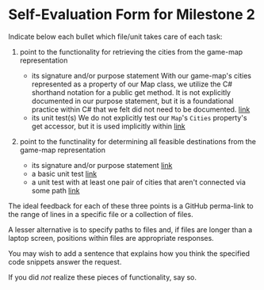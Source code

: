 # Self-Evaluation Form for Milestone 2

Indicate below each bullet which file/unit takes care of each task:

1. point to the functionality for retrieving the cities from the game-map representation

   - its signature and/or purpose statement
   With our game-map's cities represented as a property of our Map class, we utilize the C# shorthand notation for a public get method. It is not explicitly documented in our purpose statement, but it is a foundational practice within C# that we felt did not need to be documented.
   [link](https://github.ccs.neu.edu/CS4500-F21/acadia/blob/3578ef8cbfbf0184a5ed15a7039a5e953ab0b2ca/Trains/Other/Source/GamePieces/Map.cs#L19-L22)
   - its unit test(s)
   We do not explicitly test our `Map`'s `Cities` property's get accessor, but it is used implicitly within
   [link](https://github.ccs.neu.edu/CS4500-F21/acadia/blob/3578ef8cbfbf0184a5ed15a7039a5e953ab0b2ca/Trains/Other/Tests/GamePiecesTests.cs#L401-L419)

2. point to the functinality for determining all feasible destinations from the game-map representation

   - its signature and/or purpose statement
   [link](https://github.ccs.neu.edu/CS4500-F21/acadia/blob/3578ef8cbfbf0184a5ed15a7039a5e953ab0b2ca/Trains/Other/Source/GamePieces/Map.cs#L116-L121)
   - a basic unit test
   [link](https://github.ccs.neu.edu/CS4500-F21/acadia/blob/3578ef8cbfbf0184a5ed15a7039a5e953ab0b2ca/Trains/Other/Tests/GamePiecesTests.cs#L443-L464)
   - a unit test with at least one pair of cities that aren't connected via some path
   [link](https://github.ccs.neu.edu/CS4500-F21/acadia/blob/3578ef8cbfbf0184a5ed15a7039a5e953ab0b2ca/Trains/Other/Tests/GamePiecesTests.cs#L465-L471)

The ideal feedback for each of these three points is a GitHub
perma-link to the range of lines in a specific file or a collection of
files.

A lesser alternative is to specify paths to files and, if files are
longer than a laptop screen, positions within files are appropriate
responses.

You may wish to add a sentence that explains how you think the
specified code snippets answer the request.

If you did *not* realize these pieces of functionality, say so.
